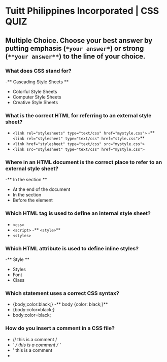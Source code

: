 # Tuitt Philippines Incorporated | CSS QUIZ

## Multiple Choice. Choose your best answer by putting emphasis (`*your answer*`) or strong (`**your answer**`) to the line of your choice.

### What does CSS stand for?
-** Cascading Style Sheets **
- Colorful Style Sheets
- Computer Style Sheets
- Creative Style Sheets

### What is the correct HTML for referring to an external style sheet?
- ```<link rel="stylesheets" type="text/css" href="mystyle.css">``` 
-** ```<link rel="stylesheet" type="text/css" href="style.css">```** 
- ```<link href="stylesheet" type="text/css" src="mystyle.css">``` 
- ```<link src="stylesheet" type="text/css" href="mystyle.css">``` 

### Where in an HTML document is the correct place to refer to an external style sheet?
-** In the <head> section **
- At the end of the document
- In the <body> section
- Before the <html> element

### Which HTML tag is used to define an internal style sheet?
- ```<css>```
- ```<script>```
-** ```<style>```**
- ```<styles>```

### Which HTML attribute is used to define inline styles?
-** Style **
- Styles
- Font
- Class

### Which statement uses a correct CSS syntax?
- {body;color:black;}
-** body {color: black;}**
- {body:color=black;}
- body:color=black;

### How do you insert a comment in a CSS file?
- // this is a comment /
-  **' /* this is a comment */ '**
- ' this is a comment
- <!-- this is a comment →

### How do you add a background color for all <h1> elements?
-** h1 {background-color: #FFFFFF;}**
- all.h1 {background-color: #FFFFFF;}
- h1.all {background-color: #FFFFFF;}
- #h1 {background-color: #FFFFFF;}

### How do you select an element with id "demo"?
- *demo
- .demo
-** #demo **
- Demo

### How do you select elements with class name "test"?
- #test
-** Test **
- *test
- .test

### How do you select all p elements inside a div element?
- div + p
-** div p **
- div.p
- div ~ p

### How do you group selectors?
- Separate each selector with a space
- Separate each selector with a plus sign
-** Separate each selector with a comma**
- Separate each selector with a dot

### Which pseudo class selects links that are currently being hovered over by the mouse pointer?
- :link
- :visited
- :focus
- **' :hover '**

### If two selectors apply to the same element, the one with lower specificity wins.
- True
- ** False **

### It is the main international standards organization for the World Wide Web
- WWW
- W3
- ** W3C **
- C3W

### (5 pts) Identify the parts of the CSS Rule-set below:

	a, h1 {
	    font-weight: bold;
	    color: grey
	}

#### Selector: ** a, h1 **

#### Declaration:  ** font-weight: bold; color: grey; **
	                
#### Property Name: ** font-weight **

#### Property Value: ** bold **

#### Declaration block: ** {} **

### (5 pts) Determine the specificity value for each selectors below:

    div li a :  **3**
     
    #article .breaking-news : **110**
    
    section .important-text span:  **12**
    
    main #comment #reply : **201**
    
    nav > ul > li > a:hover : **13**
